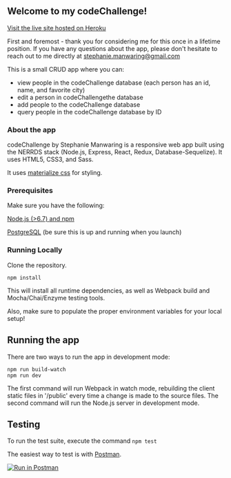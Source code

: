 ## Welcome to my codeChallenge!

[Visit the live site hosted on Heroku](https://spotify-stephaniemanwaring.herokuapp.com/)

First and foremost - thank you for considering me for this once in a lifetime position.
If you have any questions about the app, please don't hesitate to reach out to me directly at stephanie.manwaring@gmail.com

This is a small CRUD app where you can:
* view people in the codeChallenge database (each person has an id, name, and favorite city)
* edit a person in codeChallengethe database 
* add people to the codeChallenge database
* query people in the codeChallenge database by ID

### About the app

codeChallenge by Stephanie Manwaring is a responsive web app built using the NERRDS stack (Node.js, Express, React, Redux, Database-Sequelize). It uses HTML5, CSS3, and Sass.

It uses [materialize css](http://materializecss.com/) for styling. 


### Prerequisites

Make sure you have the following:

[Node.js (>6.7) and npm](https://nodejs.org/en/)

[PostgreSQL](https://www.postgresql.org/) (be sure this is up and running when you launch)

### Running Locally

Clone the repository.

```
npm install

```
This will install all runtime dependencies, as well as Webpack build and Mocha/Chai/Enzyme testing tools.

Also, make sure to populate the proper environment variables for your local setup!


## Running the app

There are two ways to run the app in development mode:

```
npm run build-watch
npm run dev

```
The first command will run Webpack in watch mode, rebuilding the client static files in '/public' every time a change is made to the source files. The second command will run the Node.js server in development mode.

## Testing

To run the test suite, execute the command `npm test`

The easiest way to test is with [Postman](https://www.getpostman.com/).

[![Run in Postman](https://run.pstmn.io/button.svg)](https://app.getpostman.com/run-collection/b679dd0210a9500f7fef)










